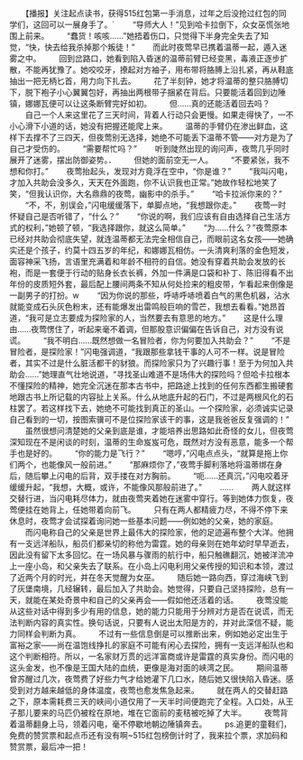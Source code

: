 　　【播报】关注起点读书，获得515红包第一手消息，过年之后没抢过红包的同学们，这回可以一展身手了。`
　　“导师大人！”见到哈卡拉倒下，众女巫慌张地围上前来。
　　“蠢货！咳咳……”她捂着伤口，只觉得下半身完全失去了知觉，“快，快去给我杀掉那个叛徒！”
　　而此时夜莺早已携着温蒂一起，遁入迷雾之中。
　　回到岔路口，她看到陷入昏迷的温蒂前臂已经变黑，毒液正逐步扩散，不能再犹豫了。她咬咬牙，撩起对方袖子，用布带将胳膊上沿扎紧，再从鞋底抽出一把无柄匕首，用力向下扎去。
　　花了半刻钟，她才将温蒂的整只胳膊切下，脱下袍子小心翼翼包好，再抽出两根带子捆紧在背后。只要能活着回到边陲镇，娜娜瓦便可以让这条断臂完好如初。
　　但……真的还能活着回去吗？
　　自己一个人来这里花了三天时间，背着人行动只会更慢。如果走得快了，一不小心滑下小道的话，她没有把握还能爬上来。
　　温蒂的手臂仍在渗出鲜血，这样下去撑不了三四天，但夜莺别无选择，她绝不可能丢下温蒂不管——对方是为了自己才受伤的。
　　“需要帮忙吗？”
　　听到陡然出现的询问声，夜莺几乎同时展开了迷雾，摆出防御姿势。．
　　但她的面前空无一人。
　　“不要紧张，我不想和你打。”
　　夜莺抬起头，发现对方竟浮在空中，“你是谁？”
　　“我叫闪电，才加入共助会没多久，天天在外面跑，你不认识我也正常。”她故作轻松地笑了笑，“但我认识你，大名鼎鼎的夜莺，幽影中的杀手。”
　　“哈卡拉派你来的？”
　　“不，不，别误会，”闪电缓缓落下，单脚点地，“我想跟你走。”
　　夜莺一时怀疑自己是否听错了，“什么？”
　　“你说的啊，我们应该有自由选择自己生活方式的权利，”她顿了顿，“我选择跟你，就这么简单。”
　　“为……什么？”夜莺原本已经对共助会彻底失望，就连温蒂都无法完全相信自己，而眼前这名女孩——她确实还是个孩子，约莫十四五岁的年纪，和娜娜瓦相仿。一头清爽利落的金色短发，面容神采飞扬，言语里充满着和年龄不相符的自信。她没有穿着共助会发放的长袍，而是一套便于行动的贴身长衣长裤，外加一件满是口袋和补丁、陈旧得看不出年份的皮质短外套，最后配上腰间两条不知从何处捡来的粗皮带，乍看起来倒像是一副男子的打扮。w
　　“因为你说的那些，呼哧呼哧喷着白气的黑色机器，沾水就能变成石头灰色粉末，还有能爆发出雷鸣般巨响的雪芒，我想去看看。”她昂首道，“我可是立志要成为探险家的人，当然要去有意思的地方。”
　　这是什么理由……夜莺愣住了，听起来毫不着调，但那股意识偏偏在告诉自己，对方没有说谎。
　　“我不明白……既然想做一名冒险者，你为何要加入共助会？”
　　“不是冒险者，是探险家！”闪电强调道，“我跟那些拿钱干事的人可不一样。说是冒险者，其实不过是什么脏活都干的豺狼。而探险家只为了兴趣行事！至于为何加入共助会……”她理直气壮地说道，“寻找圣山难道不是场伟大的探险吗？但哈卡拉根本不懂探险的精神，她完全沉迷在那本古书中，把路途上找到的任何东西都生搬硬套地跟古书上所记载的内容扯上关系。什么从地底升起的石门，不过是两根风化的石柱罢了。若这样找下去，她绝不可能找到真正的圣山。一个探险家，必须诚实记录自己看到的一切，按图索骥可不是位探险家该干的事，这是我爸爸反复强调的！”
　　虽然很想问清楚她的父亲到底是谁，才能培养出思路如此奇怪的女儿，但夜莺深知现在不是闲谈的时刻，温蒂的生命岌岌可危，既然对方没有恶意，能多一个帮手也是好的。
　　“你的能力是飞行？”
　　“嗯哼，”闪电点点头，“就算是拖上你们两个，也能像风一般前进。”
　　“那麻烦你了，”夜莺手脚利落地将温蒂绑在身后，随后攀上闪电的后背，双手搂在对方胸前。
　　“呃……还真沉，”闪电咬着牙缓缓升起，“我想，大概，或许，不能像风那般前进了。”
　　……
　　两人就这样交替行进，当闪电耗尽体力，就由夜莺夹着她在迷雾中穿行。等到她体力恢复，夜莺便挂在她背上，任她带着向前飞。
　　只有在两人都精疲力尽，不得不停下来休息时，夜莺才会试探着询问她一些基本问题——例如她的父亲，她的家庭。
　　而闪电称自己的父亲是世界上最伟大的探险家，他的足迹遍布整个大洋。他拥有一支远洋船队，船员们都亲切的称他为雷霆。她的母亲则在她年幼时早早逝去，因此没有留下太多回忆。在一场风暴与骤雨的航行中，船只触礁翻沉，她被洋流冲上一座小岛，和父亲失去了联系。在小岛上闪电利用父亲传授的知识和本领，渡过了近两个月的时光，并在冬天觉醒为女巫。
　　随后她一路向西，穿过海峡飞到了灰堡南境，几经辗转，最后加入了共助会。她觉得，只要自己坚持探险，总有一天，就能在某处奇景中和自己的父亲再会——假如他还活着的话。
　　夜莺没能从这些对话中得到多少有用的信息，她的能力只能用于分辨对方是否在说谎，而无法判断内容的真实性。换句话说，只要有人说出太阳是方的，并对此深信不疑，能力同样会判断为真。
　　不过有一些信息倒是可以推断出来，例如她必定出生于富裕之家——尚在温饱线挣扎的家庭不可能有闲心去探险，拥有一支远洋船队也和这个判断相符。所以，一名家财万贯的远洋富商或许是雷霆的真实身份。而闪电的这头金发，也不像是王国大陆的血统，更像是海对面的峡湾之民。
　　期间温蒂曾苏醒过几次，夜莺费了好些力气才给她灌下几口水，随后她又很快陷入昏迷。感受到对方越来越低的身体温度，夜莺也愈发焦急起来。
　　就在两人的交替赶路之下，原本需耗费三天的峡间小道仅用了一天半时间便跑完了全程。入口处，从王子那儿要来的马匹仍被栓在原地，堆在它面前的麦秸被吃掉了大半。
　　夜莺背着温蒂翻身上马，领着闪电，毫不停歇地朝边陲镇奔去。
　　ps.追更的童鞋们，免费的赞赏票和起点币还有没有啊~515红包榜倒计时了，我来拉个票，求加码和赞赏票，最后冲一把！